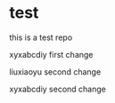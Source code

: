 # test

this is a test repo

xyxabcdiy first change

liuxiaoyu second change

xyxabcdiy second change
